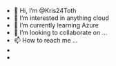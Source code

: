 - 👋 Hi, I’m @Kris24Toth
- 👀 I’m interested in anything cloud 
- 🌱 I’m currently learning Azure
- 💞️ I’m looking to collaborate on ...
- 📫 How to reach me ...
- 
- 

<!---
Kris24Toth/Kris24Toth is a ✨ special ✨ repository because its `README.md` (this file) appears on your GitHub profile.
You can click the Preview link to take a look at your changes.
--->
